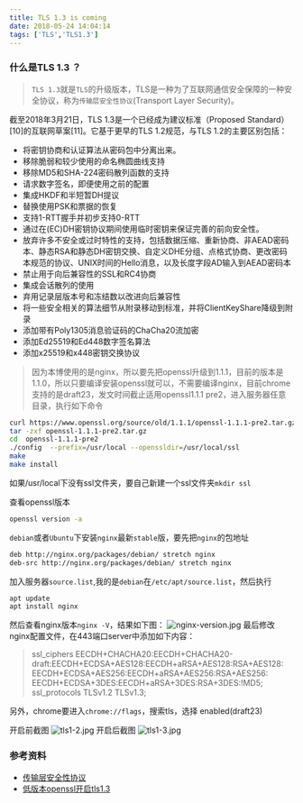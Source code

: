 ```yaml
---
title: TLS 1.3 is coming
date: 2018-05-24 14:04:14
tags: ['TLS','TLS1.3']
---
```

### 什么是TLS 1.3 ？
> `TLS 1.3`就是`TLS`的升级版本，TLS是一种为了互联网通信安全保障的一种安全协议，称为`传输层安全性协议`(Transport Layer Security)。

截至2018年3月21日，TLS 1.3是一个已经成为建议标准（Proposed Standard）[10]的互联网草案[11]。它基于更早的TLS 1.2规范，与TLS 1.2的主要区别包括：
* 将密钥协商和认证算法从密码包中分离出来。
* 移除脆弱和较少使用的命名椭圆曲线支持
* 移除MD5和SHA-224密码散列函数的支持
* 请求数字签名，即便使用之前的配置
* 集成HKDF和半短暂DH提议
* 替换使用PSK和票据的恢复
* 支持1-RTT握手并初步支持0-RTT
* 通过在(EC)DH密钥协议期间使用临时密钥来保证完善的前向安全性。
* 放弃许多不安全或过时特性的支持，包括数据压缩、重新协商、非AEAD密码本、静态RSA和静态DH密钥交换、自定义DHE分组、点格式协商、更改密码本规范的协议、UNIX时间的Hello消息，以及长度字段AD输入到AEAD密码本
* 禁止用于向后兼容性的SSL和RC4协商
* 集成会话散列的使用
* 弃用记录层版本号和冻结数以改进向后兼容性
* 将一些安全相关的算法细节从附录移动到标准，并将ClientKeyShare降级到附录
* 添加带有Poly1305消息验证码的ChaCha20流加密
* 添加Ed25519和Ed448数字签名算法
* 添加x25519和x448密钥交换协议

> 因为本博使用的是nginx，所以要先把openssl升级到1.1.1，目前的版本是1.1.0，所以只要编译安装openssl就可以，不需要编译nginx，目前chrome支持的是draft23，发文时间截止适用openssl1.1.1 pre2，进入服务器任意目录，执行如下命令
```bash
curl https://www.openssl.org/source/old/1.1.1/openssl-1.1.1-pre2.tar.gz
tar -zxf openssl-1.1.1-pre2.tar.gz
cd  openssl-1.1.1-pre2
./config  --prefix=/usr/local --openssldir=/usr/local/ssl
make
make install
```
如果/usr/local下没有ssl文件夹，要自己新建一个ssl文件夹`mkdir ssl`

查看openssl版本

```bash
openssl version -a
```

`debian`或者`Ubuntu`下安装`nginx`最新`stable`版，要先把`nginx`的包地址

```bash
deb http://nginx.org/packages/debian/ stretch nginx
deb-src http://nginx.org/packages/debian/ stretch nginx
```
加入服务器`source.list`,我的是`debian`在`/etc/apt/source.list`，然后执行

```bash
apt update
apt install nginx
```
然后查看nginx版本`nginx -V`，结果如下图：
![nginx-version.jpg](https://i.loli.net/2019/01/05/5c30cee3b9ad9.jpg)
最后修改nginx配置文件，在443端口server中添加如下内容：

> ssl_ciphers EECDH+CHACHA20:EECDH+CHACHA20-draft:EECDH+ECDSA+AES128:EECDH+aRSA+AES128:RSA+AES128:
>             EECDH+ECDSA+AES256:EECDH+aRSA+AES256:RSA+AES256:
>             EECDH+ECDSA+3DES:EECDH+aRSA+3DES:RSA+3DES:!MD5;
> ssl_protocols TLSv1.2 TLSv1.3;

另外，chrome要进入`chrome://flags`，搜索tls，选择 enabled(draft23)

开启前截图
![tls1-2.jpg](https://i.loli.net/2019/01/05/5c30cf15a934d.jpg)
开启后截图
![tls1-3.jpg](https://i.loli.net/2019/01/05/5c30cf29c2ad1.jpg)

### 参考资料
* [传输层安全性协议](https://zh.wikipedia.org/wiki/%E5%82%B3%E8%BC%B8%E5%B1%A4%E5%AE%89%E5%85%A8%E6%80%A7%E5%8D%94%E5%AE%9A)
* [低版本openssl开启tls1.3](https://imququ.com/post/enable-tls-1-3.html)